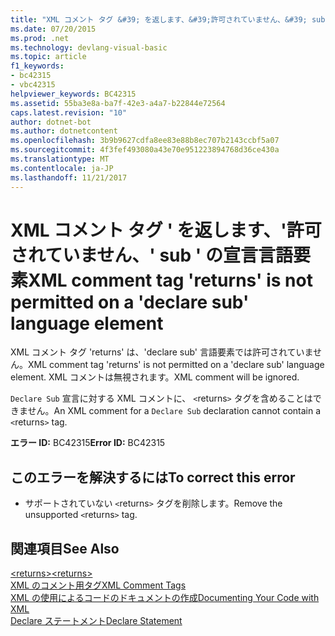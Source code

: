 ```yaml
---
title: "XML コメント タグ &#39; を返します、&#39;許可されていません、&#39; sub &#39; の宣言言語要素"
ms.date: 07/20/2015
ms.prod: .net
ms.technology: devlang-visual-basic
ms.topic: article
f1_keywords:
- bc42315
- vbc42315
helpviewer_keywords: BC42315
ms.assetid: 55ba3e8a-ba7f-42e3-a4a7-b22844e72564
caps.latest.revision: "10"
author: dotnet-bot
ms.author: dotnetcontent
ms.openlocfilehash: 3b9b9627cdfa8ee83e88b8ec707b2143ccbf5a07
ms.sourcegitcommit: 4f3fef493080a43e70e951223894768d36ce430a
ms.translationtype: MT
ms.contentlocale: ja-JP
ms.lasthandoff: 11/21/2017
---
```

# <a name="xml-comment-tag-39returns39-is-not-permitted-on-a-39declare-sub39-language-element"></a><span data-ttu-id="47348-102">XML コメント タグ &#39; を返します、&#39;許可されていません、&#39; sub &#39; の宣言言語要素</span><span class="sxs-lookup"><span data-stu-id="47348-102">XML comment tag &#39;returns&#39; is not permitted on a &#39;declare sub&#39; language element</span></span>
<span data-ttu-id="47348-103">XML コメント タグ 'returns' は、'declare sub' 言語要素では許可されていません。</span><span class="sxs-lookup"><span data-stu-id="47348-103">XML comment tag 'returns' is not permitted on a 'declare sub' language element.</span></span> <span data-ttu-id="47348-104">XML コメントは無視されます。</span><span class="sxs-lookup"><span data-stu-id="47348-104">XML comment will be ignored.</span></span>  
  
 <span data-ttu-id="47348-105">`Declare Sub` 宣言に対する XML コメントに、 `<`returns`>` タグを含めることはできません。</span><span class="sxs-lookup"><span data-stu-id="47348-105">An XML comment for a `Declare Sub` declaration cannot contain a `<`returns`>` tag.</span></span>  
  
 <span data-ttu-id="47348-106">**エラー ID:** BC42315</span><span class="sxs-lookup"><span data-stu-id="47348-106">**Error ID:** BC42315</span></span>  
  
## <a name="to-correct-this-error"></a><span data-ttu-id="47348-107">このエラーを解決するには</span><span class="sxs-lookup"><span data-stu-id="47348-107">To correct this error</span></span>  
  
-   <span data-ttu-id="47348-108">サポートされていない `<`returns`>` タグを削除します。</span><span class="sxs-lookup"><span data-stu-id="47348-108">Remove the unsupported `<`returns`>` tag.</span></span>  
  
## <a name="see-also"></a><span data-ttu-id="47348-109">関連項目</span><span class="sxs-lookup"><span data-stu-id="47348-109">See Also</span></span>  
 [<span data-ttu-id="47348-110">\<returns></span><span class="sxs-lookup"><span data-stu-id="47348-110">\<returns></span></span>](../../visual-basic/language-reference/xmldoc/returns.md)  
 [<span data-ttu-id="47348-111">XML のコメント用タグ</span><span class="sxs-lookup"><span data-stu-id="47348-111">XML Comment Tags</span></span>](../../visual-basic/language-reference/xmldoc/recommended-xml-tags-for-documentation-comments.md)  
 [<span data-ttu-id="47348-112">XML の使用によるコードのドキュメントの作成</span><span class="sxs-lookup"><span data-stu-id="47348-112">Documenting Your Code with XML</span></span>](../../visual-basic/programming-guide/program-structure/documenting-your-code-with-xml.md)  
 [<span data-ttu-id="47348-113">Declare ステートメント</span><span class="sxs-lookup"><span data-stu-id="47348-113">Declare Statement</span></span>](../../visual-basic/language-reference/statements/declare-statement.md)
